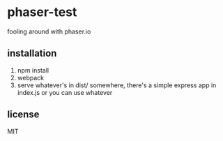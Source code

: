 # phaser-test

fooling around with phaser.io

## installation

1. npm install
2. webpack
3. serve whatever's in dist/ somewhere, there's a simple express app in index.js or you can use whatever

## license

MIT
